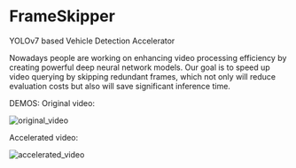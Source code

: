 # FrameSkipper
YOLOv7 based Vehicle Detection Accelerator

Nowadays people are working on enhancing video processing efficiency by creating powerful deep neural network models.
Our goal is to speed up video querying by skipping redundant frames, which not only will reduce evaluation costs but also will save significant inference time.


DEMOS:
Original video:

![original_video](https://github.com/JackyTang0516/FrameSkipper/assets/111934442/9b001f40-3d82-4175-af40-cd895cc5e9e3)

Accelerated video:

![accelerated_video](https://github.com/JackyTang0516/FrameSkipper/assets/111934442/9d2ef4a8-2a47-4fdb-8f3b-fbe096bdbdab)




